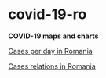 # covid-19-ro
**COVID-19 maps and charts**

[Cases per day in Romania](https://alexaac.github.io/covid-19-ro/cases_relations)

[Cases relations in Romania](https://alexaac.github.io/covid-19-ro/cases_per_day)
